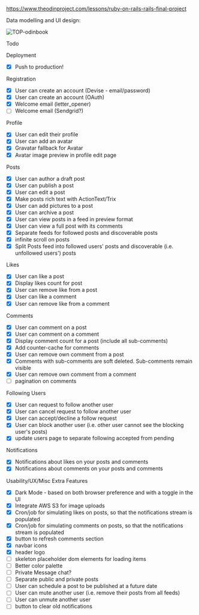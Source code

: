 https://www.theodinproject.com/lessons/ruby-on-rails-rails-final-project

Data modelling and UI design:

![TOP-odinbook](https://github.com/user-attachments/assets/ccb90176-9d3f-46c3-a128-b86ce90ccc65)


Todo

Deployment

- [x] Push to production!

Registration

- [x] User can create an account (Devise - email/password)
- [x] User can create an account (OAuth)
- [x] Welcome email (letter_opener)
- [ ] Welcome email (Sendgrid?)

Profile

- [x] User can edit their profile
- [x] User can add an avatar
- [x] Gravatar fallback for Avatar
- [x] Avatar image preview in profile edit page

Posts

- [x] User can author a draft post
- [x] User can publish a post
- [x] User can edit a post
- [x] Make posts rich text with ActionText/Trix
- [x] User can add pictures to a post
- [x] User can archive a post
- [x] User can view posts in a feed in preview format
- [x] User can view a full post with its comments
- [x] Separate feeds for followed posts and discoverable posts
- [x] infinite scroll on posts
- [x] Split Posts feed into followed users' posts and discoverable (i.e. unfollowed users') posts

Likes

- [x] User can like a post
- [x] Display likes count for post
- [x] User can remove like from a post
- [x] User can like a comment
- [x] User can remove like from a comment

Comments

- [x] User can comment on a post
- [x] User can comment on a comment
- [x] Display comment count for a post (include all sub-comments)
- [x] Add counter-cache for comments
- [x] User can remove own comment from a post
- [x] Comments with sub-comments are soft deleted. Sub-comments remain visible
- [x] User can remove own comment from a comment
- [ ] pagination on comments

Following Users

- [x] User can request to follow another user
- [x] User can cancel request to follow another user
- [x] User can accept/decline a follow request
- [x] User can block another user (i.e. other user cannot see the blocking user's posts)
- [x] update users page to separate following accepted from pending

Notifications

- [x] Notifications about likes on your posts and comments
- [x] Notifications about comments on your posts and comments

Usability/UX/Misc Extra Features

- [x] Dark Mode - based on both browser preference and with a toggle in the UI
- [x] Integrate AWS S3 for image uploads
- [x] Cron/job for simulating likes on posts, so that the notifications stream is populated
- [x] Cron/job for simulating comments on posts, so that the notifications stream is populated
- [x] button to refresh comments section
- [x] navbar icons
- [x] header logo
- [ ] skeleton placeholder dom elements for loading items
- [ ] Better color palette
- [ ] Private Message chat?
- [ ] Separate public and private posts
- [ ] User can schedule a post to be published at a future date
- [ ] User can mute another user (i.e. remove their posts from all feeds)
- [ ] User can unmute another user
- [ ] button to clear old notifications
